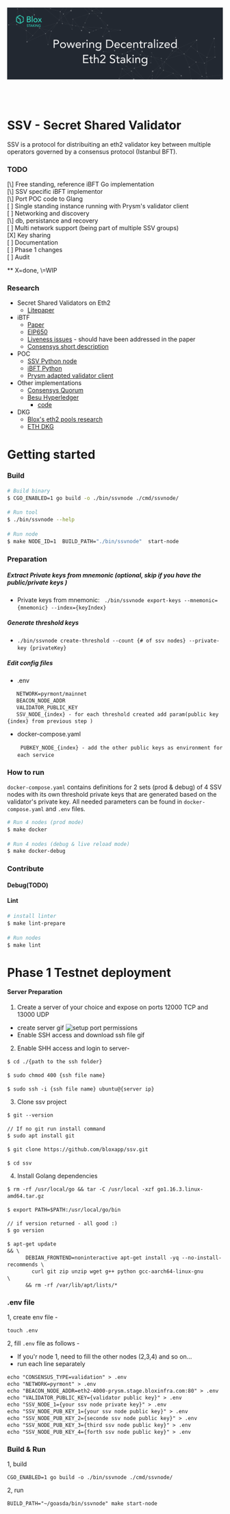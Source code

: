 [<img src="./internals/img/bloxstaking_header_image.png" >](https://www.bloxstaking.com/)

<br>
<br>

# SSV - Secret Shared Validator

SSV is a protocol for distribuiting an eth2 validator key between multiple operators governed by a consensus protocol (Istanbul BFT).

### TODO
[\\] Free standing, reference iBFT Go implementation\
[\\] SSV specific iBFT implementor\
[\\] Port POC code to Glang\
[ ] Single standing instance running with Prysm's validator client\
[ ] Networking and discovery\
[\\] db, persistance and recovery\
[ ] Multi network support (being part of multiple SSV groups)\
[X] Key sharing\
[ ] Documentation\
[ ] Phase 1 changes\
[ ] Audit

** X=done, \\=WIP


### Research
- Secret Shared Validators on Eth2
    - [Litepaper](https://medium.com/coinmonks/eth2-secret-shared-validators-85824df8cbc0)
- iBTF
    - [Paper](https://arxiv.org/pdf/2002.03613.pdf)
    - [EIP650](https://github.com/ethereum/EIPs/issues/650)
    - [Liveness issues](https://github.com/ConsenSys/quorum/issues/305) - should have been addressed in the paper
    - [Consensys short description](https://docs.goquorum.consensys.net/en/stable/Concepts/Consensus/IBFT/)
- POC
    - [SSV Python node](https://github.com/dankrad/python-ssv)
    - [iBFT Python](https://github.com/dankrad/python-ibft)
    - [Prysm adapted validator client](https://github.com/alonmuroch/prysm/tree/ssv)
- Other implementations
    - [Consensys Quorum](https://github.com/ConsenSys/quorum)   
    - [Besu Hyperledger](https://besu.hyperledger.org/en/stable/HowTo/Configure/Consensus-Protocols/IBFT/)
        - [code]( https://github.com/hyperledger/besu/tree/master/consensus/ibft)
- DKG
    - [Blox's eth2 pools research](https://github.com/bloxapp/eth2-staking-pools-research)
    - [ETH DKG](https://github.com/PhilippSchindler/ethdkg)


# Getting started
### Build
```bash
# Build binary
$ CGO_ENABLED=1 go build -o ./bin/ssvnode ./cmd/ssvnode/

# Run tool
$ ./bin/ssvnode --help

# Run node
$ make NODE_ID=1  BUILD_PATH="./bin/ssvnode"  start-node

```
    
### Preparation
##### Extract Private keys from mnemonic (optional, skip if you have the public/private keys ) 
- Private keys from mnemonic: ` ./bin/ssvnode export-keys --mnemonic={mnemonic} --index={keyIndex}`

##### Generate threshold keys
- `./bin/ssvnode create-threshold --count {# of ssv nodes} --private-key {privateKey}`
   
##### Edit config files
- .env
```
   NETWORK=pyrmont/mainnet
   BEACON_NODE_ADDR
   VALIDATOR_PUBLIC_KEY
   SSV_NODE_{index} - for each threshold created add param(public key {index} from previous step )
```
- docker-compose.yaml

  ` PUBKEY_NODE_{index} - add the other public keys as environment for each service`    

### How to run

`docker-compose.yaml` contains definitions for 2 sets (prod & debug) of 4 SSV nodes with its own threshold private keys that are generated based on the 
validator's private key. All needed parameters can be found in `docker-compose.yaml` and `.env` files.


```bash 
# Run 4 nodes (prod mode)
$ make docker

# Run 4 nodes (debug & live reload mode) 
$ make docker-debug
```    

### Contribute
#### Debug(TODO)
#### Lint
```bash 
# install linter
$ make lint-prepare

# Run nodes
$ make lint
```

# Phase 1 Testnet deployment

#### Server Preparation
1. Create a server of your choice and expose on ports 12000 TCP and 13000 UDP
- create server gif
![setup port permissions](/github/resources/permissions.gif)
-  Enable SSH access and download ssh file gif

2. Enable SHH access and login to server-  
```
$ cd ./{path to the ssh folder}

$ sudo chmod 400 {ssh file name}

$ sudo ssh -i {ssh file name} ubuntu@{server ip}
```
3. Clone ssv project 
```
$ git --version

// If no git run install command
$ sudo apt install git

$ git clone https://github.com/bloxapp/ssv.git

$ cd ssv
```
 
4. Install Golang dependencies 
```
$ rm -rf /usr/local/go && tar -C /usr/local -xzf go1.16.3.linux-amd64.tar.gz

$ export PATH=$PATH:/usr/local/go/bin

// if version returned - all good :)
$ go version

$ apt-get update                                                        && \
      DEBIAN_FRONTEND=noninteractive apt-get install -yq --no-install-recommends \
        curl git zip unzip wget g++ python gcc-aarch64-linux-gnu                 \
      && rm -rf /var/lib/apt/lists/*
```

### .env file
1, create env file - 
```
touch .env
```

2, fill `.env` file as follows -
* If you'r node 1, need to fill the other nodes (2,3,4) and so on... 
* run each line separately
``` 
echo "CONSENSUS_TYPE=validation" > .env
echo "NETWORK=pyrmont" > .env
echo "BEACON_NODE_ADDR=eth2-4000-prysm.stage.bloxinfra.com:80" > .env
echo "VALIDATOR_PUBLIC_KEY={validator public key}" > .env
echo "SSV_NODE_1={your ssv node private key}" > .env
echo "SSV_NODE_PUB_KEY_1={your ssv node public key}" > .env
echo "SSV_NODE_PUB_KEY_2={seconde ssv node public key}" > .env
echo "SSV_NODE_PUB_KEY_3={third ssv node public key}" > .env
echo "SSV_NODE_PUB_KEY_4={forth ssv node public key}" > .env
```

### Build & Run
1, build  
```
CGO_ENABLED=1 go build -o ./bin/ssvnode ./cmd/ssvnode/
```  
2, run 
```
BUILD_PATH="~/goasda/bin/ssvnode" make start-node
```